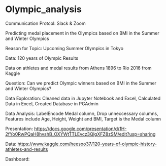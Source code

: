 # Olympic_analysis
Communication Protcol: Slack & Zoom

Predicting medal placement in the Olympics based on BMI in the Summer and Winter Olympics

Reason for Topic: Upcoming Summer Olympics in Tokyo

Data: 120 years of Olympic Results

Data on athletes and medal results from Athens 1896 to Rio 2016 from Kaggle

Question: Can we predict Olympic winners based on BMI in the Summer and Winter Olympics?

Data Exploration: Cleaned data in Jupyter Notebook and Excel, Calculated Data in Excel, Created Database in PGAdmin

Data Analysis: LabelEncode Medal column, Drop unneccessary columns, Features include Age, Height, Weight and BMI, Target is the Medal column

Presentation: https://docs.google.com/presentation/d/1H-2fYo0RwPQaH8hvshB_OXYWtTTLEvcz3QlgXFZ8zSM/edit?usp=sharing

Data: https://www.kaggle.com/heesoo37/120-years-of-olympic-history-athletes-and-results

Dashboard: 
